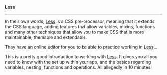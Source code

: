 **Less**

----------------

In their own words, [Less](http://lesscss.org/) is a CSS pre-processor, meaning that it extends the CSS language, adding features that allow variables, mixins, functions and many other techniques that allow you to make CSS that is more maintainable, themable and extendable.

They have an online editor for you to be able to practice working in [Less](http://lesscss.org/less-preview/)…

This is a pretty good introduction to working with [Less](http://tutorialzine.com/2015/07/learn-less-in-10-minutes-or-less/). It gives you all you need to know with the set up within your app, and the basics regarding variables, nesting, functions and operations. All allegedly in 10 minutes!

